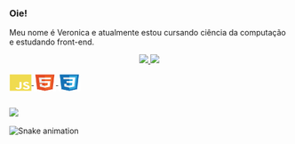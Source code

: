 ### Oie!

Meu nome é Veronica e atualmente estou cursando ciência da computação e estudando front-end.

<div align="center">
  <a href="https://github.com/veronicanbr">
  <img height="180em" src="https://github-readme-stats.vercel.app/api?username=veronicanbr&show_icons=true&theme=dracula&include_all_commits=true&count_private=true"/>
  <img height="180em" src="https://github-readme-stats.vercel.app/api/top-langs/?username=veronicanbr&layout=compact&langs_count=7&theme=dracula"/>
</div>
<div style="display: inline_block"><br>
  <img align="center" alt="Rafa-Js" height="30" width="40" src="https://raw.githubusercontent.com/devicons/devicon/master/icons/javascript/javascript-plain.svg">
  <img align="center" alt="Rafa-HTML" height="30" width="40" src="https://raw.githubusercontent.com/devicons/devicon/master/icons/html5/html5-original.svg">
  <img align="center" alt="Rafa-CSS" height="30" width="40" src="https://raw.githubusercontent.com/devicons/devicon/master/icons/css3/css3-original.svg">
</div>

##

<div>
 <a href="https://www.linkedin.com/in/veronica-nogueira-1379231b7/" target="_blank"><img src="https://img.shields.io/badge/-LinkedIn-%230077B5?style=for-the-badge&logo=linkedin&logoColor=white" target="_blank"></a>
</div> 

![Snake animation](https://github.com/veronicanbr/veronicanbr/blob/output/github-contribution-grid-snake.svg)
